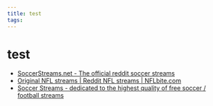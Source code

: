 ```yaml
---
title: test
tags: 
---
```


# test

* [SoccerStreams.net - The official reddit soccer streams](https://worldcup.soccerstreams.net/)
* [Original NFL streams | Reddit NFL streams | NFLbite.com](https://reddit.nflbite.com/)
* [Soccer Streams - dedicated to the highest quality of free soccer / football streams](https://soccerstreams100.io/)
